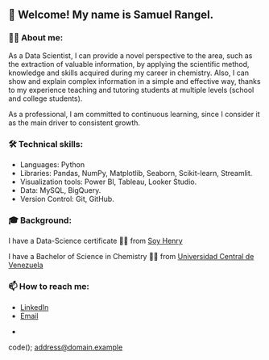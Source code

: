 ## 👋 Welcome! My name is Samuel Rangel.

### 🙋‍♂️ About me:
As a Data Scientist, I can provide a novel perspective to the area, such as the extraction of valuable information, by applying the scientific method, knowledge and skills acquired during my career in chemistry. Also, I can show and explain complex information in a simple and effective way, thanks to my experience teaching and tutoring students at multiple levels (school and college students).

As a professional, I am committed to continuous learning, since I consider it as the main driver to consistent growth.

### 🛠 Technical skills:
* Languages: Python
* Libraries: Pandas, NumPy, Matplotlib, Seaborn, Scikit-learn, Streamlit.
* Visualization tools: Power BI, Tableau, Looker Studio.
* Data: MySQL, BigQuery.
* Version Control: Git, GitHub.

### 🎓 Background:
I have a Data-Science certificate 👨‍💻 from [Soy Henry](https://www.soyhenry.com)

I have a Bachelor of Science in Chemistry 👨‍🔬 from [Universidad Central de Venezuela](http://www.ucv.ve)

### 📫 How to reach me:
* [LinkedIn](https://www.linkedin.com/in/samuel-antonio-rangel-sar021/)
* [Email](samuel.rangel.021@gmail.com)
* ~~~text
code();
address@domain.example
~~~
